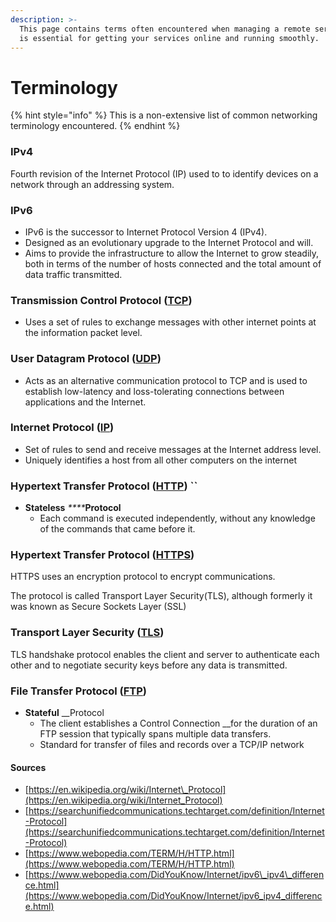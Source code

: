 ```yaml
---
description: >-
  This page contains terms often encountered when managing a remote server. This
  is essential for getting your services online and running smoothly.
---
```


# Terminology

{% hint style="info" %}
This is a non-extensive list of common networking terminology encountered. 
{% endhint %}

### **IPv4**

Fourth revision of the Internet Protocol \(IP\) used to to identify devices on a network through an addressing system.

### **IPv6**

* IPv6 is the successor to Internet Protocol Version 4 \(IPv4\). 
* Designed as an evolutionary upgrade to the Internet Protocol and will.
* Aims to provide the infrastructure to allow the Internet to grow steadily, both in terms of the number of hosts connected and the total amount of data traffic transmitted.

### **Transmission Control Protocol \(**[**TCP**](https://searchnetworking.techtarget.com/definition/TCP)**\)**

* Uses a set of rules to exchange messages with other internet points at the information packet level.

### **User Datagram Protocol \(**[**UDP**](https://searchnetworking.techtarget.com/definition/UDP-User-Datagram-Protocol)**\)**

* Acts as an alternative communication protocol to TCP and is used to establish low-latency and loss-tolerating connections between applications and the Internet.

### **Internet Protocol \(**[**IP**](https://searchunifiedcommunications.techtarget.com/definition/Internet-Protocol)**\)**

* Set of rules to send and receive messages at the Internet address level.
* Uniquely identifies a host from all other computers on the internet

### **Hypertext Transfer Protocol \(**[**HTTP**](https://searchwindevelopment.techtarget.com/definition/HTTP)**\) ``**

* **Stateless** _****_**Protocol** 
  * Each command is executed independently, without any knowledge of the commands that came before it.

### **Hypertext Transfer Protocol \(**[**HTTPS**](https://www.cloudflare.com/learning/ssl/what-is-https/)**\)** 

HTTPS uses an encryption protocol to encrypt communications. 

The protocol is called Transport Layer Security\(TLS\), although formerly it was known as Secure Sockets Layer \(SSL\)

### **Transport Layer Security \(**[**TLS**](https://www.networkworld.com/article/2303073/lan-wan-what-is-transport-layer-security-protocol.html)**\)**

TLS handshake protocol enables the client and server to authenticate each other and to negotiate security keys before any data is transmitted.

### **File Transfer Protocol \(**[**FTP**](https://searchenterprisewan.techtarget.com/definition/File-Transfer-Protocol)**\)**

* **Stateful** __Protocol
  * The client establishes a Control Connection __for the duration of an FTP session that typically spans multiple data transfers.
  * Standard for transfer of files and records over a TCP/IP network

#### Sources

* [https://en.wikipedia.org/wiki/Internet\_Protocol](https://en.wikipedia.org/wiki/Internet_Protocol)
* [https://searchunifiedcommunications.techtarget.com/definition/Internet-Protocol](https://searchunifiedcommunications.techtarget.com/definition/Internet-Protocol)
* [https://www.webopedia.com/TERM/H/HTTP.html](https://www.webopedia.com/TERM/H/HTTP.html)
* [https://www.webopedia.com/DidYouKnow/Internet/ipv6\_ipv4\_difference.html](https://www.webopedia.com/DidYouKnow/Internet/ipv6_ipv4_difference.html)



